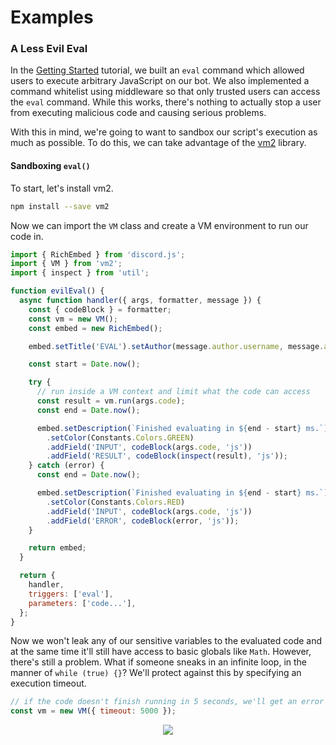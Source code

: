 # Examples
### A Less Evil Eval
In the [Getting Started](/getting-started#evil-eval) tutorial, we built an `eval` command which allowed users to execute arbitrary JavaScript on our bot. We also implemented a command whitelist using middleware so that only trusted users can access the `eval` command. While this works, there's nothing to actually stop a user from executing malicious code and causing serious problems.

With this in mind, we're going to want to sandbox our script's execution as much as possible. To do this, we can take advantage of the [vm2](https://github.com/patriksimek/vm2) library.

#### Sandboxing `eval()`
To start, let's install vm2.

```bash
npm install --save vm2
```

Now we can import the `VM` class and create a VM environment to run our code in.

```js
import { RichEmbed } from 'discord.js';
import { VM } from 'vm2';
import { inspect } from 'util';

function evilEval() {
  async function handler({ args, formatter, message }) {
    const { codeBlock } = formatter;
    const vm = new VM();
    const embed = new RichEmbed();

    embed.setTitle('EVAL').setAuthor(message.author.username, message.author.avatarURL);

    const start = Date.now();

    try {
      // run inside a VM context and limit what the code can access
      const result = vm.run(args.code);
      const end = Date.now();

      embed.setDescription(`Finished evaluating in ${end - start} ms.`)
        .setColor(Constants.Colors.GREEN)
        .addField('INPUT', codeBlock(args.code, 'js'))
        .addField('RESULT', codeBlock(inspect(result), 'js'));
    } catch (error) {
      const end = Date.now();

      embed.setDescription(`Finished evaluating in ${end - start} ms.`)
        .setColor(Constants.Colors.RED)
        .addField('INPUT', codeBlock(args.code, 'js'))
        .addField('ERROR', codeBlock(error, 'js'));
    }

    return embed;
  }

  return {
    handler,
    triggers: ['eval'],
    parameters: ['code...'],
  };
}
```

Now we won't leak any of our sensitive variables to the evaluated code and at the same time it'll still have access to basic globals like `Math`. However, there's still a problem. What if someone sneaks in an infinite loop, in the manner of `while (true) {}`? We'll protect against this by specifying an execution timeout.

```js
// if the code doesn't finish running in 5 seconds, we'll get an error
const vm = new VM({ timeout: 5000 });
```

<div align="center">
  <img src="/assets/examples/safe-eval-error.png">
</div>
